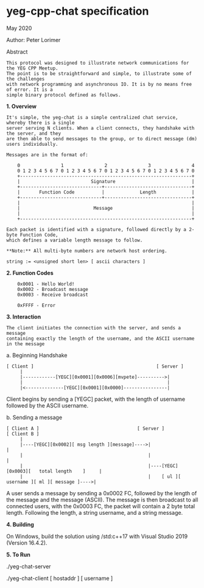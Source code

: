 yeg-cpp-chat specification                          
===
May 2020

Author: Peter Lorimer


Abstract

    This protocol was designed to illustrate network communications for the YEG CPP Meetup.
    The point is to be straightforward and simple, to illustrate some of the challenges
    with network programming and asynchronous IO. It is by no means free of error. It is a
    simple binary protocol defined as follows.

__1. Overview__

    It's simple, the yeg-chat is a simple centralized chat service, whereby there is a single 
    server serving N clients. When a client connects, they handshake with the server, and they
    are then able to send messages to the group, or to direct message (dm) users individually.

    Messages are in the format of:
```
    0               1               2               3               4 
    0 1 2 3 4 5 6 7 0 1 2 3 4 5 6 7 0 1 2 3 4 5 6 7 0 1 2 3 4 5 6 7 0
    +---------------------------------------------------------------+
    |                          Signature                            |
    +------------------------------+--------------------------------+
    |       Function Code          |             Length             |
    +------------------------------+--------------------------------+
    |                                                               |
    |                           Message                             |
    |                                                               |
    +---------------------------------------------------------------+
```


    Each packet is identified with a signature, followed directly by a 2-byte Function Code, 
    which defines a variable length message to follow.

    **Note:** All multi-byte numbers are network host ordering.

    string := <unsigned short len> [ ascii characters ]

__2. Function Codes__

```
    0x0001 - Hello World! 
    0x0002 - Broadcast message
    0x0003 - Receive broadcast

    0xFFFF - Error
```

__3. Interaction__

    The client initiates the connection with the server, and sends a message
    containing exactly the length of the username, and the ASCII username
    in the message

a. Beginning Handshake

    [ Client ]                                             [ Server ]
         |
         |------------[YEGC][0x0001][0x0006][mvpete]---------->|
         |                                                     |
         |<--------------[YEGC][0x0001][0x0000]----------------|

Client begins by sending a [YEGC] packet, with the length of username followed by the ASCII username.

b. Sending a message


    [ Client A ]                                    [ Server ]                                 [ Client B ]
         |
         |----[YEGC][0x0002][ msg length ][message]---->|                                            |
         |                                              |                                            |
         |                                              |----[YEGC][0x0003][   total length    ]     |
         |                                              |    [ ul ][ username ][ ml ][ message ]---->|

A user sends a message by sending a 0x0002 FC, followed by the length of the message and the message (ASCII). 
The message is then broadcast to all connected users, with the 0x0003 FC, the packet will contain a 2 byte
total length. Following the length, a string username, and a string message.

__4. Building__

On Windows, build the solution using /std:c++17 with Visual Studio 2019 (Version 16.4.2).

__5. To Run__

./yeg-chat-server

./yeg-chat-client [ hostaddr ] [ username ]